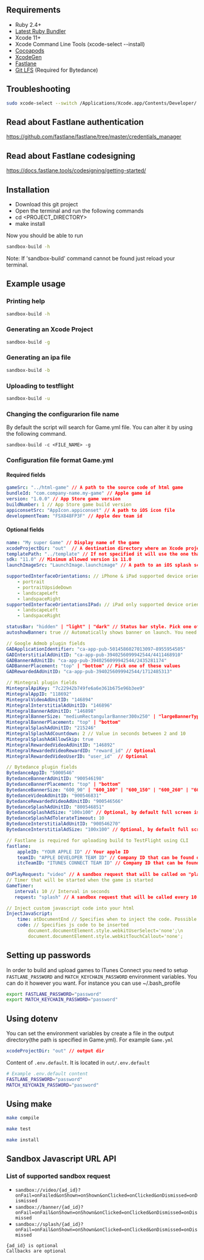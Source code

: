 
## Requirements
- Ruby 2.4+
- [Latest Ruby Bundler](https://bundler.io/)
- Xcode 11+
- Xcode Command Line Tools (xcode-select --install)
- [Cocoapods](https://cocoapods.org/)
- [XcodeGen](https://github.com/yonaskolb/XcodeGen)
- [Fastlane](https://fastlane.tools/)
- [Git LFS](https://git-lfs.github.com/) (Required for Bytedance)

## Troubleshooting
``` sh
sudo xcode-select --switch /Applications/Xcode.app/Contents/Developer/
```

## Read about Fastlane authentication
https://github.com/fastlane/fastlane/tree/master/credentials_manager

## Read about Fastlane codesigning
https://docs.fastlane.tools/codesigning/getting-started/

## Installation
- Download this git project
- Open the terminal and run the following commands
- cd <PROJECT_DIRECTORY>
- make install

Now you should be able to run 
``` sh
sandbox-build -h
```
Note: If 'sandbox-build' command cannot be found just reload your terminal.

## Example usage
### Printing help
``` sh
sandbox-build -h
```
### Generating an Xcode Project
``` sh
sandbox-build -g
```

### Generating an ipa file
``` sh
sandbox-build -b
```

### Uploading to testflight
``` sh
sandbox-build -u
```

### Changing the configurarion file name
By default the script will search for Game.yml file. You can alter it by using the following command.
```
sandbox-build -c <FILE_NAME> -g
```

### Configuration file format Game.yml
#### Required fields
```yml
gameSrc: "../html-game" // A path to the source code of html game
bundleId: "com.company-name.my-game" // Apple game id 
version: "1.0.0" // App Store game version
buildNumber: 1 // App Store game build version
appiconsetSrc: "AppIcon.appiconset" // A path to iOS icon file
developmentTeam: "FSX848FP3F" // Apple dev team id
```

#### Optional fields
```yml
name: "My super Game" // Display name of the game
xcodeProjectDir: "out"  // A destination directory where an Xcode project wil be generated. But default it is "out"
templatePath: "../template" // If not specified it will use the one that was installed during "make install" or "make"
sdk: "11.0" // Minimum allowed version is 11.0
launchImageSrc: "LaunchImage.launchimage" // A path to an iOS splash screen image set

supportedInterfaceOrientations: // iPhone & iPad supported device orientation
    - portrait
    - portraitUpsideDown
    - landscapeLeft
    - landspaceRight
supportedInterfaceOrientationsIPad: // iPad only supported device orientation (Overwrites supportedInterfaceOrientations)
    - landscapeLeft
    - landspaceRight

statusBar: "hidden" | "light" | "dark" // Status bar style. Pick one of these values
autoshowBanner: true // Automatically shows banner on launch. You need to have only one active ad banner id, otherwise it will use the first it finds.

// Google Admob plugin fields
GADApplicationIdentifier: "ca-app-pub-5014586027013097~8955954505"
GADInterstitialAdUnitID: "ca-app-pub-3940256099942544/4411468910"
GADBannerAdUnitID: "ca-app-pub-3940256099942544/2435281174"
GADBannerPlacement: "top" | "bottom" // Pick one of these values
GADRewardedAdUnitID: "ca-app-pub-3940256099942544/1712485313"

// Mintegral plugin fields
MintegralApiKey: "7c22942b749fe6a6e361b675e96b3ee9"
MintegralAppID: "118692"
MintegralVideoAdUnitID: "146894"
MintegralInterstitialAdUnitID: "146896"
MintegralBannerAdUnitID: "146898"
MintegralBannerSize: "mediumRectangularBanner300x250" | "largeBannerType320x90" | "smartBannerType" | "standardBannerType320x50" // Pick one of these values
MintegralBannerPlacement: "top" | "bottom"
MintegralSplashAdUnitID: "215246"
MintegralSplashAdCountdown: 2 // Value in seconds between 2 and 10
MintegralSplashAdAllowSkip: true
MintegralRewardedVideoAdUnitID: "146892"
MintegralRewardedVideoRewardID: "reward_id" // Optional
MintegralRewardedVideoUserID: "user_id"  // Optional

// Bytedance plugin fields
BytedanceAppID: "5000546"
BytedanceBannerAdUnitID: "900546198"
BytedanceBannerPlacement: "top" | "bottom"
BytedanceBannerSize: "600_90" | "600_100" | "600_150" | "600_260" | "600_286" | "600_300" | "600_388" | "600_400" // Pick one of these values
BytedanceVideoAdUnitID: "900546831"
BytedanceRewardedVideoAdUnitID: "900546566"
BytedanceSplashAdUnitID: "800546851"
BytedanceSplashAdSize: "100x100" // Optional, by default full screen is used
BytedanceSplashAdTolerateTimeout: 10
BytedanceInterstitialAdUnitID: "900546270"
BytedanceInterstitialAdSize: "100x100" // Optional, by default full screen is used

// Fastlane is required for uploading build to TestFlight using CLI
fastlane:
    appleID: "YOUR APPLE ID" // Your apple ID
    teamID: "APPLE DEVELOPER TEAM ID" // Company ID that can be found on https://developer.apple.com
    itcTeamID: "ITUNES CONNECT TEAM ID" // Company ID that can be found on https://itunesconnect.apple.com/
    
OnPlayRequest: "video" // A sandbox request that will be called on "play". It is equivalent to "sandbox://video"
// Timer that will be started when the game is started
GameTimer:
   interval: 10 // Interval in seconds
   request: "splash" // A sandbox request that will be called every 10 seconds. It is equivalent to "sandbox://splash "

// Inject custom javascript code into your html
InjectJavaScript:
    time: atDocumentEnd // Specifies when to inject the code. Possible options: atDocumentStart or atDocumentEnd(preferred) . 
    code: // Specifies js code to be inserted
        document.documentElement.style.webkitUserSelect='none';\n
        document.documentElement.style.webkitTouchCallout='none';

```

## Setting up passwords
In order to build and upload games to ITunes Connect you need to setup ```FASTLANE_PASSWORD``` and ```MATCH_KEYCHAIN_PASSWORD``` environment variables. You can do it however you want. For instance you can use ~/.bash_profile
```sh
export FASTLANE_PASSWORD="password"
export MATCH_KEYCHAIN_PASSWORD="password"
```

## Using dotenv
You can set the environment variables by create a file in the output directory(the path is specified in Game.yml). 
For example ```Game.yml```
```yml
xcodeProjectDir: "out" // output dir
```
Content of ```.env.default```. It is located in ```out/.env.default```
```sh
# Example .env.default content
FASTLANE_PASSWORD="password"
MATCH_KEYCHAIN_PASSWORD="password"
```

## Using make
```sh
make compile
```
```sh
make test
```
```sh
make install
```

## Sandbox Javascript URL API
### List of supported sandbox request
- ```sandbox://video/{ad_id}?onFail=onFailed&onShown=onShown&onClicked=onClicked&onDismissed=onDismissed```
- ```sandbox://banner/{ad_id}?onFail=onFail&onShown=onShown&onClicked=onClicked&onDismissed=onDismissed```
- ```sandbox://splash/{ad_id}?onFail=onFail&onShown=onShown&onClicked=onClicked&onDismissed=onDismissed```
```
{ad_id} is optional
Callbacks are optional
```


